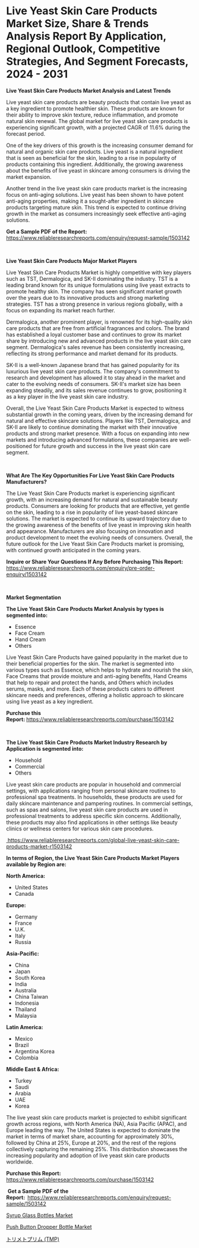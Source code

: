 <p><h1>Live Yeast Skin Care Products Market Size, Share & Trends Analysis Report By Application, Regional Outlook, Competitive Strategies, And Segment Forecasts, 2024 - 2031</h1></p><p><strong>Live Yeast Skin Care Products Market Analysis and Latest Trends</strong></p>
<p><p>Live yeast skin care products are beauty products that contain live yeast as a key ingredient to promote healthier skin. These products are known for their ability to improve skin texture, reduce inflammation, and promote natural skin renewal. The global market for live yeast skin care products is experiencing significant growth, with a projected CAGR of 11.6% during the forecast period.</p><p>One of the key drivers of this growth is the increasing consumer demand for natural and organic skin care products. Live yeast is a natural ingredient that is seen as beneficial for the skin, leading to a rise in popularity of products containing this ingredient. Additionally, the growing awareness about the benefits of live yeast in skincare among consumers is driving the market expansion.</p><p>Another trend in the live yeast skin care products market is the increasing focus on anti-aging solutions. Live yeast has been shown to have potent anti-aging properties, making it a sought-after ingredient in skincare products targeting mature skin. This trend is expected to continue driving growth in the market as consumers increasingly seek effective anti-aging solutions.</p></p>
<p><strong>Get a Sample PDF of the Report:&nbsp;</strong> <a href="https://www.reliableresearchreports.com/enquiry/request-sample/1503142">https://www.reliableresearchreports.com/enquiry/request-sample/1503142</a></p>
<p>&nbsp;</p>
<p><strong>Live Yeast Skin Care Products Major Market Players</strong></p>
<p><p>Live Yeast Skin Care Products Market is highly competitive with key players such as TST, Dermalogica, and SK-II dominating the industry. TST is a leading brand known for its unique formulations using live yeast extracts to promote healthy skin. The company has seen significant market growth over the years due to its innovative products and strong marketing strategies. TST has a strong presence in various regions globally, with a focus on expanding its market reach further.</p><p>Dermalogica, another prominent player, is renowned for its high-quality skin care products that are free from artificial fragrances and colors. The brand has established a loyal customer base and continues to grow its market share by introducing new and advanced products in the live yeast skin care segment. Dermalogica's sales revenue has been consistently increasing, reflecting its strong performance and market demand for its products.</p><p>SK-II is a well-known Japanese brand that has gained popularity for its luxurious live yeast skin care products. The company's commitment to research and development has allowed it to stay ahead in the market and cater to the evolving needs of consumers. SK-II's market size has been expanding steadily, and its sales revenue continues to grow, positioning it as a key player in the live yeast skin care industry.</p><p>Overall, the Live Yeast Skin Care Products Market is expected to witness substantial growth in the coming years, driven by the increasing demand for natural and effective skincare solutions. Players like TST, Dermalogica, and SK-II are likely to continue dominating the market with their innovative products and strong market presence. With a focus on expanding into new markets and introducing advanced formulations, these companies are well-positioned for future growth and success in the live yeast skin care segment.</p></p>
<p>&nbsp;</p>
<p><strong>What Are The Key Opportunities For Live Yeast Skin Care Products Manufacturers?</strong></p>
<p><p>The Live Yeast Skin Care Products market is experiencing significant growth, with an increasing demand for natural and sustainable beauty products. Consumers are looking for products that are effective, yet gentle on the skin, leading to a rise in popularity of live yeast-based skincare solutions. The market is expected to continue its upward trajectory due to the growing awareness of the benefits of live yeast in improving skin health and appearance. Manufacturers are also focusing on innovation and product development to meet the evolving needs of consumers. Overall, the future outlook for the Live Yeast Skin Care Products market is promising, with continued growth anticipated in the coming years.</p></p>
<p><strong>Inquire or Share Your Questions If Any Before Purchasing This Report:</strong> <a href="https://www.reliableresearchreports.com/enquiry/pre-order-enquiry/1503142">https://www.reliableresearchreports.com/enquiry/pre-order-enquiry/1503142</a></p>
<p>&nbsp;</p>
<p><strong>Market Segmentation</strong></p>
<p><strong>The Live Yeast Skin Care Products Market Analysis by types is segmented into:</strong></p>
<p><ul><li>Essence</li><li>Face Cream</li><li>Hand Cream</li><li>Others</li></ul></p>
<p><p>Live Yeast Skin Care Products have gained popularity in the market due to their beneficial properties for the skin. The market is segmented into various types such as Essence, which helps to hydrate and nourish the skin, Face Creams that provide moisture and anti-aging benefits, Hand Creams that help to repair and protect the hands, and Others which includes serums, masks, and more. Each of these products caters to different skincare needs and preferences, offering a holistic approach to skincare using live yeast as a key ingredient.</p></p>
<p><strong>Purchase this Report:&nbsp;</strong><a href="https://www.reliableresearchreports.com/purchase/1503142">https://www.reliableresearchreports.com/purchase/1503142</a></p>
<p>&nbsp;</p>
<p><strong>The Live Yeast Skin Care Products Market Industry Research by Application is segmented into:</strong></p>
<p><ul><li>Household</li><li>Commercial</li><li>Others</li></ul></p>
<p><p>Live yeast skin care products are popular in household and commercial settings, with applications ranging from personal skincare routines to professional spa treatments. In households, these products are used for daily skincare maintenance and pampering routines. In commercial settings, such as spas and salons, live yeast skin care products are used in professional treatments to address specific skin concerns. Additionally, these products may also find applications in other settings like beauty clinics or wellness centers for various skin care procedures.</p></p>
<p><a href="https://www.reliableresearchreports.com/global-live-yeast-skin-care-products-market-r1503142">&nbsp;https://www.reliableresearchreports.com/global-live-yeast-skin-care-products-market-r1503142</a></p>
<p><strong>In terms of Region, the Live Yeast Skin Care Products Market Players available by Region are:</strong></p>
<p>
    <p> <strong> North America: </strong>
        <ul>
            <li>United States</li>
            <li>Canada</li>
        </ul>
        </p> 
    <p> <strong> Europe: </strong>
        <ul>
            <li>Germany</li>
            <li>France</li>
            <li>U.K.</li>
            <li>Italy</li>
            <li>Russia</li>
        </ul>
        </p> 
    <p> <strong> Asia-Pacific: </strong>
        <ul>
            <li>China</li>
            <li>Japan</li>
            <li>South Korea</li>
            <li>India</li>
            <li>Australia</li>
            <li>China Taiwan</li>
            <li>Indonesia</li>
            <li>Thailand</li>
            <li>Malaysia</li>
        </ul>
        </p> 
    <p> <strong> Latin America: </strong>
        <ul>
            <li>Mexico</li>
            <li>Brazil</li>
            <li>Argentina Korea</li>
            <li>Colombia</li>
        </ul>
        </p> 
    <p> <strong> Middle East & Africa: </strong>
        <ul>
            <li>Turkey</li>
            <li>Saudi</li>
            <li>Arabia</li>
            <li>UAE</li>
            <li>Korea</li>
        </ul>
    </p>
    </p>
<p><p>The live yeast skin care products market is projected to exhibit significant growth across regions, with North America (NA), Asia Pacific (APAC), and Europe leading the way. The United States is expected to dominate the market in terms of market share, accounting for approximately 30%, followed by China at 25%, Europe at 20%, and the rest of the regions collectively capturing the remaining 25%. This distribution showcases the increasing popularity and adoption of live yeast skin care products worldwide.</p></p>
<p><strong>Purchase this Report: </strong><a href="https://www.reliableresearchreports.com/purchase/1503142">https://www.reliableresearchreports.com/purchase/1503142</a></p>
<p>&nbsp;<strong>Get a Sample PDF of the Report:&nbsp;&nbsp;</strong><a href="https://www.reliableresearchreports.com/enquiry/request-sample/1503142">https://www.reliableresearchreports.com/enquiry/request-sample/1503142</a></p>
<p><strong></strong></p>
<p><p><a href="https://www.linkedin.com/pulse/syrup-glass-bottlesnbspmarket-focuses-market-share-size-projected-bzaae?trackingId=YKm5L9LgdEuzQkp%2FqcwyOw%3D%3D">Syrup Glass Bottles Market</a></p><p><a href="https://www.linkedin.com/pulse/push-button-dropper-bottle-market-research-report-its-history-gcnhe?trackingId=plO6ZhTSNfjCM5IPEwUMXA%3D%3D">Push Button Dropper Bottle Market</a></p><p><a href="https://medium.com/@carllane655/%E3%83%88%E3%83%AA%E3%83%A1%E3%83%88%E3%83%97%E3%83%AA%E3%83%A0-tmp-%E5%B8%82%E5%A0%B4-%E5%B8%82%E5%A0%B4%E3%82%B7%E3%82%A7%E3%82%A2-%E5%B8%82%E5%A0%B4%E3%83%88%E3%83%AC%E3%83%B3%E3%83%89-%E3%81%8A%E3%82%88%E3%81%B3%E5%B0%86%E6%9D%A5%E3%81%AE%E6%88%90%E9%95%B7%E3%82%92%E6%8E%A2%E3%82%8B-07b6015b2831">トリメトプリム (TMP)</a></p></p>